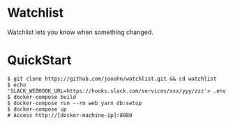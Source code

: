 # Watchlist

Watchlist lets you know when something changed.

# QuickStart

```
$ git clone https://github.com/jooohn/watchlist.git && cd watchlist
$ echo 'SLACK_WEBHOOK_URL=https://hooks.slack.com/services/xxx/yyy/zzz'> .env
$ docker-compose build
$ docker-compose run --rm web yarn db:setup
$ docker-compose up
# Access http://[docker-machine-ip]:8080
```

